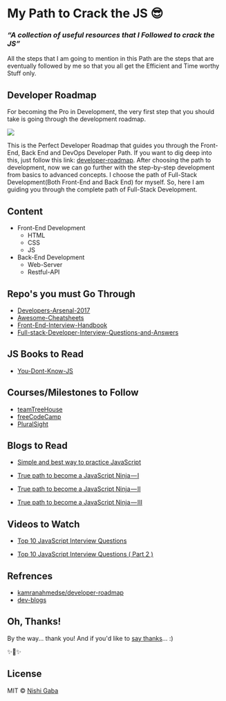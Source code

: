 # My Path to Crack the JS :sunglasses:

### *“A collection of useful resources that I Followed to crack the JS”*

All the steps that I am going to mention in this Path are the steps that are eventually followed by me so that you all get the Efficient and Time worthy Stuff only.


## Developer Roadmap

For becoming the Pro in Development, the very first step that you should take is going through the development roadmap.

![](https://i.imgur.com/MWkeM18.png)

This is the Perfect Developer Roadmap that guides you through the Front-End, Back End and DevOps Developer Path.
If you want to dig deep into this, just follow this link: [developer-roadmap](https://github.com/kamranahmedse/developer-roadmap). After choosing the path to development, now we can go further with the step-by-step development from basics to advanced concepts. 
I choose the path of Full-Stack Development(Both Front-End and Back End) for myself. So, here I am guiding you through the complete path of Full-Stack Development.

## Content

* Front-End Development
  * HTML
  * CSS
  * JS
* Back-End Development
  * Web-Server
  * Restful-API

## Repo's you must Go Through

* [Developers-Arsenal-2017](https://github.com/gauravmehla/Developers-Arsenal-2017)
* [Awesome-Cheatsheets](https://github.com/LeCoupa/awesome-cheatsheets)
* [Front-End-Interview-Handbook](https://github.com/yangshun/front-end-interview-handbook)
* [Full-stack-Developer-Interview-Questions-and-Answers](https://github.com/indy256/Full-stack-Developer-Interview-Questions-and-Answers)

## JS Books to Read

* [You-Dont-Know-JS](https://github.com/NishiGaba/You-Dont-Know-JS)

## Courses/Milestones to Follow

* [teamTreeHouse](https://teamtreehouse.com/tracks)
* [freeCodeCamp](https://www.freecodecamp.org/map)
* [PluralSight](https://app.pluralsight.com/library/)

## Blogs to Read

* [Simple and best way to practice JavaScript](https://medium.com/dev-blogs/simple-and-best-way-to-practice-javascript-f91e8de1232e)

* [True path to become a JavaScript Ninja — I](https://medium.com/dev-blogs/true-path-to-become-a-javascript-ninja-i-7883fe615a8b)

* [True path to become a JavaScript Ninja — II](https://medium.com/dev-blogs/true-path-to-become-a-javascript-ninja-ii-5293a7740ade)

* [True path to become a JavaScript Ninja — III](https://medium.com/dev-blogs/true-path-to-become-a-javascript-ninja-iii-22914e928197)


## Videos to Watch

* [Top 10 JavaScript Interview Questions](https://www.youtube.com/watch?v=oxoFVqetl1E)

* [Top 10 JavaScript Interview Questions ( Part 2 )](https://www.youtube.com/watch?v=yo3MJPcVJc8&t=122s)


## Refrences

* [kamranahmedse/developer-roadmap](https://github.com/kamranahmedse/developer-roadmap)
* [dev-blogs](https://medium.com/dev-blogs)

## Oh, Thanks!

By the way... thank you! And if you'd like to [say thanks](https://saythanks.io/to/NishiGaba)... :) 

✨🍰✨

## License

MIT © [Nishi Gaba](https://github.com/NishiGaba)
